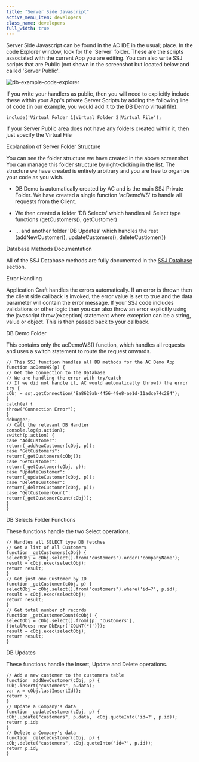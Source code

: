 ```yaml
---
title: "Server Side Javascript"
active_menu_item: developers
class_name: developers
full_width: true
---
```



Server Side Javascript can be found in the AC IDE in the usual; place. In the code Explorer window, look for the 'Server' folder. These are the scripts associated with the current App you are editing. You can also write SSJ scripts that are Public (not shown in the screenshot but located below and called 'Server Public'.

![db-example-code-explorer](/img/docs/db-example-code-explorer.png)

If you write your handlers as public, then you will need to explicitly include these within your App's private Server Scripts by adding the following line of code (in our example, you would add it to the DB Demo virtual file).

    include('Virtual Folder 1|Virtual Folder 2|Virtual File');
   

If your Server Public area does not have any folders created within it, then just specify the Virtual File

Explanation of Server Folder Structure

You can see the folder structure we have created in the above screenshot. You can manage this folder structure by right-clicking in the list. The structure we have created is entirely arbitrary and you are free to organize your code as you wish.

 - DB Demo is automatically created by AC and is the main SSJ Private Folder. We have created a single function 'acDemoWS' to handle all requests from the Client.

 - We then created a folder 'DB Selects' which handles all Select type functions (getCustomers(), getCustomer)

 - ... and another folder 'DB Updates' which handles the rest (addNewCustomer(), updateCustomers(), deleteCustiomer())

Database Methods Documentation

All of the SSJ Database methods are fully documented in the [SSJ Database](../../../scripting-apis/server-side-api/ssj-object/database/index.htm) section.

Error Handling

Application Craft handles the errors automatically. If an error is thrown then the client side callback is invoked, the error value is set to true and the data parameter will contain the error message. If your SSJ code includes validations or other logic then you can also throw an error explicitly using the javascript throw(exception) statement where exception can be a string, value or object. This is then passed back to your callback.

DB Demo Folder

This contains only the acDemoWS() function, which handles all requests and uses a switch statement to route the request onwards.

    // This SSJ function handles all DB methods for the AC Demo App
    function acDemoWS(p) {
    // Get the Connection to the Database
    // We are handling the error with try/catch
    // If we did not handle it, AC would automatically throw() the error
    try {
    cObj = ssj.getConnection("8a8629ab-4456-49e8-ae1d-11adce74c284");
    }
    catch(e) {
    throw("Connection Error");
    }
    debugger;
    // Call the relevant DB Handler
    console.log(p.action);
    switch(p.action) {
    case "AddCustomer":
    return(_addNewCustomer(cObj, p));
    case "GetCustomers":
    return(_getCustomers(cObj));
    case "GetCustomer":
    return(_getCustomer(cObj, p));
    case "UpdateCustomer":
    return(_updateCustomer(cObj, p));
    case "DeleteCustomer":
    return(_deleteCustomer(cObj, p));
    case "GetCustomerCount":
    return(_getCustomerCount(cObj));
    }
    }
   

DB Selects Folder Functions

These functions handle the two Select operations.

    // Handles all SELECT type DB fetches
    // Get a list of all Customers
    function _getCustomers(cObj) {
    selectObj = cObj.select().from('customers').order('companyName');
    result = cObj.exec(selectObj);
    return result;
    }
    // Get just one Customer by ID
    function _getCustomer(cObj, p) {
    selectObj = cObj.select().from("customers").where('id=?', p.id);
    result = cObj.exec(selectObj);
    return result;
    }
    // Get total number of records
    function _getCustomerCount(cObj) {
    selectObj = cObj.select().from({p: 'customers'},{totalRecs: new DbExpr('COUNT(*)')});
    result = cObj.exec(selectObj);
    return result;
    }
   

DB Updates

These functions handle the Insert, Update and Delete operations.

    // Add a new customer to the customers table
    function _addNewCustomer(cObj, p) {
    cObj.insert("customers", p.data);
    var x = cObj.lastInsertId();
    return x;
    }
    // Update a Company's data
    function _updateCustomer(cObj, p) {
    cObj.update("customers", p.data,  cObj.quoteInto('id=?', p.id));
    return p.id;
    }
    // Delete a Company's data
    function _deleteCustomer(cObj, p) {
    cObj.delete("customers", cObj.quoteInto('id=?', p.id));
    return p.id;
    }
   

